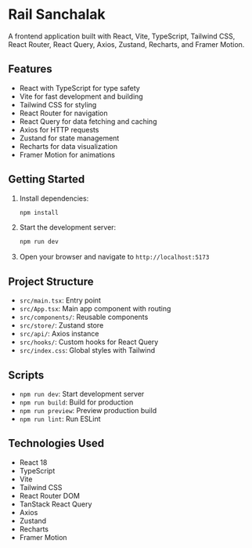 # Rail Sanchalak

A frontend application built with React, Vite, TypeScript, Tailwind CSS, React Router, React Query, Axios, Zustand, Recharts, and Framer Motion.

## Features

- React with TypeScript for type safety
- Vite for fast development and building
- Tailwind CSS for styling
- React Router for navigation
- React Query for data fetching and caching
- Axios for HTTP requests
- Zustand for state management
- Recharts for data visualization
- Framer Motion for animations

## Getting Started

1. Install dependencies:
   ```bash
   npm install
   ```

2. Start the development server:
   ```bash
   npm run dev
   ```

3. Open your browser and navigate to `http://localhost:5173`

## Project Structure

- `src/main.tsx`: Entry point
- `src/App.tsx`: Main app component with routing
- `src/components/`: Reusable components
- `src/store/`: Zustand store
- `src/api/`: Axios instance
- `src/hooks/`: Custom hooks for React Query
- `src/index.css`: Global styles with Tailwind

## Scripts

- `npm run dev`: Start development server
- `npm run build`: Build for production
- `npm run preview`: Preview production build
- `npm run lint`: Run ESLint

## Technologies Used

- React 18
- TypeScript
- Vite
- Tailwind CSS
- React Router DOM
- TanStack React Query
- Axios
- Zustand
- Recharts
- Framer Motion
